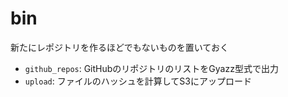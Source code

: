 # bin

新たにレポジトリを作るほどでもないものを置いておく

* ```github_repos```: GitHubのリポジトリのリストをGyazz型式で出力
* ```upload```: ファイルのハッシュを計算してS3にアップロード
